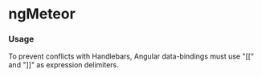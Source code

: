 ngMeteor
========

### Usage
To prevent conflicts with Handlebars, Angular data-bindings must use "[[" and "]]" as expression delimiters.
